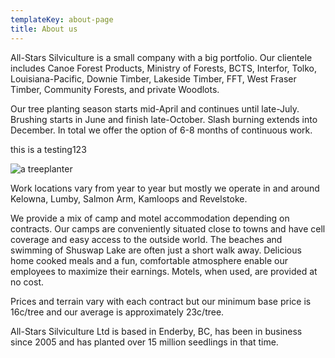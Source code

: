 ```yaml
---
templateKey: about-page
title: About us
---
```

All-Stars Silviculture is a small company with a big portfolio. Our clientele includes Canoe Forest Products, Ministry of Forests, BCTS, Interfor, Tolko, Louisiana-Pacific, Downie Timber, Lakeside Timber, FFT, West Fraser Timber, Community Forests, and private Woodlots.

Our tree planting season starts mid-April and continues until late-July. Brushing starts in June and finish late-October. Slash burning extends into December. In total we offer the option of 6-8 months of
continuous work.

this is a testing123

![a treeplanter](/img/chrisplanter.jpg)

Work locations vary from year to year but mostly we operate in and around Kelowna, Lumby, Salmon
Arm, Kamloops and Revelstoke.

We provide a mix of camp and motel accommodation depending on contracts. Our camps are
conveniently situated close to towns and have cell coverage and easy access to the outside world. The
beaches and swimming of Shuswap Lake are often just a short walk away. Delicious home cooked meals
and a fun, comfortable atmosphere enable our employees to maximize their earnings. Motels, when
used, are provided at no cost.

Prices and terrain vary with each contract but our minimum base price is 16c/tree and our average is approximately 23c/tree.

All-Stars Silviculture Ltd is based in Enderby, BC, has been in business since 2005 and has planted over 15 million seedlings in that time.
